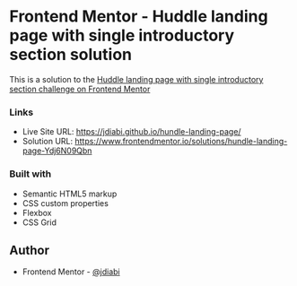 # Frontend Mentor - Huddle landing page with single introductory section solution

This is a solution to the [Huddle landing page with single introductory section challenge on Frontend Mentor](https://www.frontendmentor.io/challenges/huddle-landing-page-with-a-single-introductory-section-B_2Wvxgi0)

### Links

- Live Site URL: https://jdiabi.github.io/hundle-landing-page/
- Solution URL: https://www.frontendmentor.io/solutions/hundle-landing-page-Ydj6N09Qbn


### Built with

- Semantic HTML5 markup
- CSS custom properties
- Flexbox
- CSS Grid

## Author

- Frontend Mentor - [@jdiabi](https://www.frontendmentor.io/profile/jdiabi)

